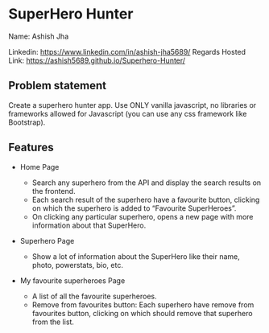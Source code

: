 # SuperHero Hunter

Name: Ashish Jha

Linkedin: https://www.linkedin.com/in/ashish-jha5689/
Regards
Hosted Link: https://ashish5689.github.io/Superhero-Hunter/

## Problem statement
Create a superhero hunter app. Use ONLY vanilla javascript, no libraries or frameworks allowed for Javascript (you can use any css framework like Bootstrap).


## Features

- Home Page
  - Search any superhero from the API and display the search results on the frontend.
  - Each search result of the superhero have a favourite button, clicking on which the superhero is added to “Favourite SuperHeroes”.
  - On clicking any particular superhero, opens a new page with more information about that SuperHero.

- Superhero Page
  - Show a lot of information about the SuperHero like their name, photo, powerstats, bio, etc.

- My favourite superheroes Page
  - A list of all the favourite superheroes.
  - Remove from favourites button: Each superhero have remove from favourites button, clicking on which should remove that superhero from the list.
  




